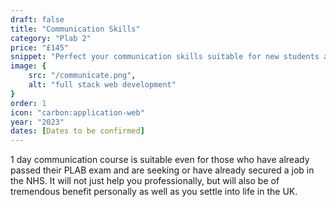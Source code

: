 ```yaml
---
draft: false
title: "Communication Skills"
category: "Plab 2"
price: "£145"
snippet: "Perfect your communication skills suitable for new students and PLAB graduates"
image: {
    src: "/communicate.png",
    alt: "full stack web development"
}
order: 1
icon: "carbon:application-web"
year: "2023"
dates: [Dates to be confirmed]
---
```



1 day communication course is suitable even for those who have already passed their PLAB exam and are seeking or have already secured a job in the NHS. It will not just help you professionally, but will also be of tremendous benefit personally as well as you settle into life in the UK.
